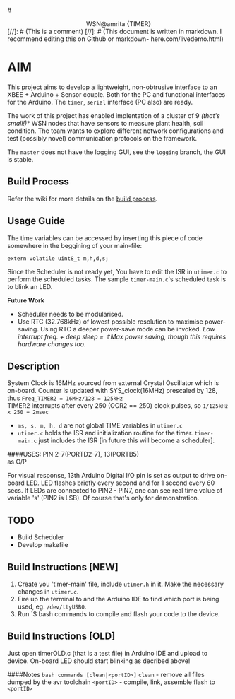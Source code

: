 #<center>WSN@amrita {TIMER}</center>
[//]: # (This is a comment)
[//]: # (This document is written in markdown. I recommend editing this on Github or markdown- here.com/livedemo.html)

AIM
===
This project aims to develop a lightweight, non-obtrusive interface to an XBEE + Arduino + Sensor couple. Both for the PC and functional interfaces for the Arduino. The `timer`, `serial` interface (PC also) are ready.

The work of this project has enabled implentation of a cluster of 9 *(that's small!)** WSN nodes that have sensors to measure plant health, soil condition. The team wants to explore different network configurations and test (possibly novel) communication protocols on the framework.

The `master` does not have the logging GUI, see the `logging` branch, the GUI is stable.

Build Process
---------
Refer the wiki for more details on the [build process](wiki/Building).

Usage Guide
-------------
The time variables can be accessed by inserting this piece of code somewhere in the beggining of your main-file:
```
extern volatile uint8_t m,h,d,s;
```
Since the Scheduler is not ready yet, You have to edit the ISR in `utimer.c` to perform the scheduled tasks. The sample `timer-main.c`'s scheduled task is to blink an LED.

**Future Work**

* Scheduler needs to be modularised.
* Use RTC (32.768kHz) of lowest possible resolution to maximise power-saving. Using RTC a deeper power-save mode can be invoked. *Low interrupt freq. + deep sleep = ⇑Max power saving, though this requires hardware changes too*.

Description
-----------
System Clock is 16MHz sourced from external Crystal Oscillator which is on-board.
Counter is updated with SYS_clock(16MHz) prescaled by 128, thus `Freq_TIMER2 = 16MHz/128 = 125kHz`<br> TIMER2 interrupts after every 250 (OCR2 == 250) clock pulses, so `1/125kHz x 250 = 2msec`

* `ms, s, m, h, d` are not global TIME variables in `utimer.c`
* `utimer.c` holds the ISR and initialization routine for the timer. `timer-main.c` just includes the ISR [in future this will become a scheduler].

####USES:
  PIN 2-7(PORTD2-7), 13(PORTB5)<br>as O/P

For visual response, 13th Arduino Digital I/O pin is set as output to drive on-board LED. LED flashes briefly every second and for 1 second every 60 secs.
If LEDs are connected to PIN2 - PIN7, one can see real time value of variable 's' (PIN2 is LSB). Of course that's only for demonstration.

TODO
---------
* Build Scheduler
* Develop makefile

Build Instructions [NEW]
------------------
1. Create you 'timer-main' file, include `utimer.h` in it. Make the necessary changes in `utimer.c`.
2. Fire up the terminal to <your-dir> and the Arduino IDE to find which port is being used, eg: `/dev/ttyUSB0`.
3. Run `<your-dir>$ bash commands <portID> to compile and flash your code to the device.

Build Instructions [OLD]
------------------
Just open timerOLD.c (that is a test file) in Arduino IDE and upload to device. On-board LED should start blinking as decribed above!

####Notes
`bash commands [clean|<portID>]`
`clean` - remove all files dumped by the avr toolchain
`<portID>` - compile, link, assemble flash to `<portID>`
